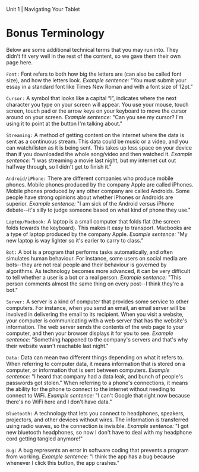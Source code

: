 Unit 1 | Navigating Your Tablet

# Bonus Terminology

Below are some additional technical terms that you may run into. They didn't fit very well in the rest of the content, so we gave them their own page here.

<!--
<TermList file="/terms.json" :tags="['1.2']" />
 -->

<code class="glossary-term">Font:</code> Font refers to both how big the letters are (can also be called font size), and how the letters look.
_Example sentence:_ "You must submit your essay in a standard font like Times New Roman and with a font size of 12pt."

<code class="glossary-term">Cursor:</code>
A symbol that looks like a capital “I”, indicates where the next character you type on your screen will appear. You use your mouse, touch screen, touch pad or the arrow keys on your keyboard to move the cursor around on your screen.
_Example sentence:_ "Can you see my cursor? I'm using it to point at the button I'm talking about."

<code class="glossary-term">Streaming:</code>
A method of getting content on the internet where the data is sent as a continuous stream. This data could be music or a video, and you can watch/listen as it is being sent. This takes up less space on your device than if you downloaded the whole song/video and then watched it.
_Example sentence:_ "I was streaming a movie last night, but my internet cut out halfway through, so I didn't get to finish it."

<code class="glossary-term">Android/iPhone:</code> There are different companies who produce mobile phones. Mobile phones produced by the company Apple are called iPhones. Mobile phones produced by any other company are called Androids. Some people have strong opinions about whether iPhones or Androids are superior.
_Example sentence:_ "I am sick of the Android versus iPhone debate--it's silly to judge someone based on what kind of phone they use."

<code class="glossary-term">Laptop/Macbook:</code> A laptop is a small computer that folds flat (the screen folds towards the keyboard). This makes it easy to transport. Macbooks are a type of laptop produced by the company Apple.
_Example sentence:_ "My new laptop is way lighter so it's earier to carry to class."

<code class="glossary-term">Bot:</code> A bot is a program that performs tasks automatically, and often simulates human behaviour. For instance, some users on social media are bots--they are not real people and their behaviour is governed by algorithms. As technology becomes more advanced, it can be very difficult to tell whether a user is a bot or a real person.
_Example sentence:_ "This person comments almost the same thing on every post--I think they're a bot."

<code class="glossary-term">Server:</code>
A server is a kind of computer that provides some service to other computers. For instance, when you send an email, an email server will be involved in delivering the email to its recipient. When you visit a website, your computer is communicating with a web server that has the website's information. The web server sends the contents of the web page to your computer, and then your browser displays it for you to see.
_Example sentence:_ "Something happened to the company's servers and that's why their website wasn't reachable last night."

<code class="glossary-term">Data:</code> Data can mean two different things depending on what it refers to. When referring to computer data, it means information that is stored on a computer, or information that is sent between computers.
_Example sentence:_ "I heard that company had a data leak, and bunch of people's passwords got stolen."
When referring to a phone's connections, it means the ability for the phone to connect to the internet without needing to connect to WiFi.
_Example sentence:_ "I can't Google that right now because there's no WiFi here and I don't have data."

<code class="glossary-term">Bluetooth:</code> A technology that lets you connect to headphones, speakers, projectors, and other devices without wires. The information is transferred using radio waves, so the connection is invisible.
_Example sentence:_ "I got new bluetooth headphones, so now I don't have to deal with my headphone cord getting tangled anymore!"

<code class="glossary-term">Bug:</code> A bug represents an error in software coding that prevents a program from working.
_Example sentence:_ "I think the app has a bug because whenever I click this button, the app crashes."

<!--
Find and replace
`(.*):`
<code class="glossary-term">$1:</code>
 -->

